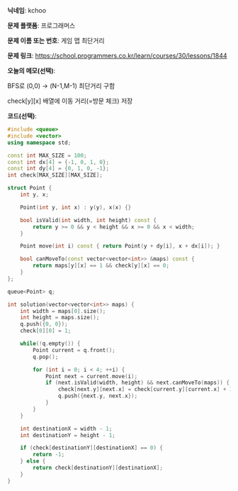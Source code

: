 **닉네임**: kchoo

**문제 플랫폼**: 프로그래머스

**문제 이름 또는 번호**: 게임 맵 최단거리

**문제 링크**: https://school.programmers.co.kr/learn/courses/30/lessons/1844

**오늘의 메모(선택)**: 

BFS로 (0,0) → (N-1,M-1) 최단거리 구함

check[y][x] 배열에 이동 거리(=방문 체크) 저장

**코드(선택)**: 

```c++
#include <queue>
#include <vector>
using namespace std;

const int MAX_SIZE = 100;
const int dx[4] = {-1, 0, 1, 0};
const int dy[4] = {0, 1, 0, -1};
int check[MAX_SIZE][MAX_SIZE];

struct Point {
	int y, x;

	Point(int y, int x) : y(y), x(x) {}

	bool isValid(int width, int height) const {
		return y >= 0 && y < height && x >= 0 && x < width;
	}

	Point move(int i) const { return Point(y + dy[i], x + dx[i]); }

	bool canMoveTo(const vector<vector<int>> &maps) const {
		return maps[y][x] == 1 && check[y][x] == 0;
	}
};

queue<Point> q;

int solution(vector<vector<int>> maps) {
	int width = maps[0].size();
	int height = maps.size();
	q.push({0, 0});
	check[0][0] = 1;

	while(!q.empty()) {
		Point current = q.front();
		q.pop();

		for (int i = 0; i < 4; ++i) {
			Point next = current.move(i);
			if (next.isValid(width, height) && next.canMoveTo(maps)) {
				check[next.y][next.x] = check[current.y][current.x] + 1;
				q.push({next.y, next.x});
			}
		}
	}

	int destinationX = width - 1;
	int destinationY = height - 1;

	if (check[destinationY][destinationX] == 0) {
		return -1;
	} else {
		return check[destinationY][destinationX];
	}
}
```

